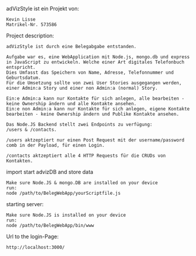 adVizStyle ist ein Projekt von:

    Kevin Lisse
    Matrikel-Nr. 573586

Project description:
    
    adVizStyle ist durch eine Belegabgabe entstanden.

    Aufgabe war es, eine WebApplication mit Node.js, mongo.db und express in JavaScript zu entwickeln. Welche einer Art digitales Telefonbuch entspricht.
    Dies Umfasst das Speichern von Name, Adresse, Telefonnummer und Geburtsdatum.
    Für die Umsetzung sollte von zwei User Stories ausgegangen werden, einer Admin:a Story und einer non Admin:a (normal) Story.
    
    Ein:e Admin:a kann nur Kontakte für sich anlegen, alle bearbeiten - keine Ownership ändern und alle Kontakte ansehen.
    Ein:e non Admin:a kann nur Kontakte für sich anlegen, eigene Kontakte bearbeiten - keine Ownership ändern und Publike Kontakte ansehen.
    
    Das Node.JS Backend stellt zwei Endpoints zu verfügung:
    /users & /contacts.
    
    /users aktzeptiert nur einen Post Request mit der username/password comb in der Payload, für einen Login.
    
    /contacts aktzeptiert alle 4 HTTP Requests für die CRUDs von Kontakten.

import start advizDB and store data 

    Make sure Node.JS & mongo.DB are installed on your device
    run:
    node /path/to/BelegWebApp/yourScriptfile.js


starting server:
    
    Make sure Node.JS is installed on your device
    run:
    node /path/to/BelegWebApp/bin/www

Url to the login-Page:

    http://localhost:3000/
